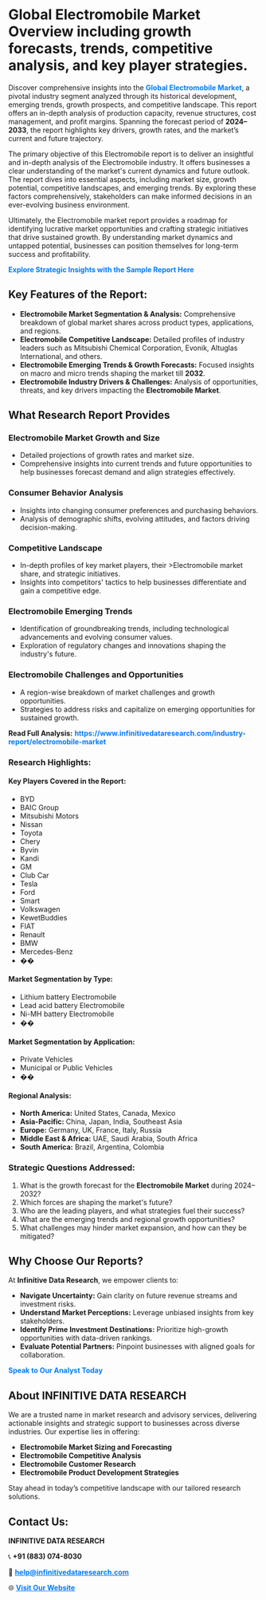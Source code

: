 <h1>Global Electromobile Market Overview including growth forecasts, trends, competitive analysis, and key player strategies.</h1>
<p>
Discover comprehensive insights into the 
<a href="https://www.infinitivedataresearch.com/industry-report/electromobile-market" rel="dofollow" style="color: #007BFF; text-decoration: none;"><strong>Global Electromobile Market</strong></a>, a pivotal industry segment analyzed through its historical development, emerging trends, growth prospects, and competitive landscape. This report offers an in-depth analysis of production capacity, revenue structures, cost management, and profit margins. Spanning the forecast period of <strong>2024–2033</strong>, the report highlights key drivers, growth rates, and the market’s current and future trajectory.
</p>
<p>
The primary objective of this Electromobile report is to deliver an insightful and in-depth analysis of the Electromobile industry. It offers businesses a clear understanding of the market's current dynamics and future outlook. The report dives into essential aspects, including market size, growth potential, competitive landscapes, and emerging trends. By exploring these factors comprehensively, stakeholders can make informed decisions in an ever-evolving business environment.
</p>
<p>
Ultimately, the Electromobile market report provides a roadmap for identifying lucrative market opportunities and crafting strategic initiatives that drive sustained growth. By understanding market dynamics and untapped potential, businesses can position themselves for long-term success and profitability.
</p>
<p>
<a href="https://www.infinitivedataresearch.com/request-sample/reportId=109713" style="color: #007BFF; text-decoration: none;"><strong>Explore Strategic Insights with the Sample Report Here</strong></a>
</p>

<h2>Key Features of the Report:</h2>
<ul>
<li><strong>Electromobile Market Segmentation & Analysis:</strong> Comprehensive breakdown of global market shares across product types, applications, and regions.</li>
<li><strong>Electromobile Competitive Landscape:</strong> Detailed profiles of industry leaders such as Mitsubishi Chemical Corporation, Evonik, Altuglas International, and others.</li>
<li><strong>Electromobile Emerging Trends & Growth Forecasts:</strong> Focused insights on macro and micro trends shaping the market till <strong>2032</strong>.</li>
<li><strong>Electromobile Industry Drivers & Challenges:</strong> Analysis of opportunities, threats, and key drivers impacting the <strong>Electromobile Market</strong>.</li>
</ul>

<h2>What Research Report Provides</h2>
<h3>Electromobile Market Growth and Size</h3>
<ul>
<li>Detailed projections of growth rates and market size.</li>
<li>Comprehensive insights into current trends and future opportunities to help businesses forecast demand and align strategies effectively.</li>
</ul>

<h3>Consumer Behavior Analysis</h3>
<ul>
<li>Insights into changing consumer preferences and purchasing behaviors.</li>
<li>Analysis of demographic shifts, evolving attitudes, and factors driving decision-making.</li>
</ul>

<h3>Competitive Landscape</h3>
<ul>
<li>In-depth profiles of key market players, their >Electromobile market share, and strategic initiatives.</li>
<li>Insights into competitors' tactics to help businesses differentiate and gain a competitive edge.</li>
</ul>

<h3>Electromobile Emerging Trends</h3>
<ul>
<li>Identification of groundbreaking trends, including technological advancements and evolving consumer values.</li>
<li>Exploration of regulatory changes and innovations shaping the industry's future.</li>
</ul>

<h3>Electromobile Challenges and Opportunities</h3>
<ul>
<li>A region-wise breakdown of market challenges and growth opportunities.</li>
<li>Strategies to address risks and capitalize on emerging opportunities for sustained growth.</li>
</ul>
<p><strong>Read Full Analysis:</strong> <a href="https://www.infinitivedataresearch.com/industry-report/electromobile-market" rel="dofollow" style="color: #007BFF; text-decoration: none;"><strong>https://www.infinitivedataresearch.com/industry-report/electromobile-market</strong></a></p>
<h3>Research Highlights:</h3>
<h4>Key Players Covered in the Report:</h4>
<ul><li>BYD</li><li>BAIC Group</li><li>Mitsubishi Motors</li><li>Nissan</li><li>Toyota</li><li>Chery</li><li>Byvin</li><li>Kandi</li><li>GM</li><li>Club Car</li><li>Tesla</li><li>Ford</li><li>Smart</li><li>Volkswagen</li><li>KewetBuddies</li><li>FIAT</li><li>Renault</li><li>BMW</li><li>Mercedes-Benz</li><li>��</li></ul>
<h4>Market Segmentation by Type:</h4>
<ul><li>Lithium battery Electromobile</li><li>Lead acid battery Electromobile</li><li>Ni-MH battery Electromobile</li><li>��</li></ul>
<h4>Market Segmentation by Application:</h4>
<ul><li>Private Vehicles</li><li>Municipal or Public Vehicles</li><li>��</li></ul>

<h4>Regional Analysis:</h4>
<ul>
<li><strong>North America:</strong> United States, Canada, Mexico</li>
<li><strong>Asia-Pacific:</strong> China, Japan, India, Southeast Asia</li>
<li><strong>Europe:</strong> Germany, UK, France, Italy, Russia</li>
<li><strong>Middle East & Africa:</strong> UAE, Saudi Arabia, South Africa</li>
<li><strong>South America:</strong> Brazil, Argentina, Colombia</li>
</ul>

<h3>Strategic Questions Addressed:</h3>
<ol>
<li>What is the growth forecast for the <strong>Electromobile Market</strong> during 2024–2032?</li>
<li>Which forces are shaping the market's future?</li>
<li>Who are the leading players, and what strategies fuel their success?</li>
<li>What are the emerging trends and regional growth opportunities?</li>
<li>What challenges may hinder market expansion, and how can they be mitigated?</li>
</ol>

<h2>Why Choose Our Reports?</h2>
<p>At <strong>Infinitive Data Research</strong>, we empower clients to:</p>
<ul>
<li><strong>Navigate Uncertainty:</strong> Gain clarity on future revenue streams and investment risks.</li>
<li><strong>Understand Market Perceptions:</strong> Leverage unbiased insights from key stakeholders.</li>
<li><strong>Identify Prime Investment Destinations:</strong> Prioritize high-growth opportunities with data-driven rankings.</li>
<li><strong>Evaluate Potential Partners:</strong> Pinpoint businesses with aligned goals for collaboration.</li>
</ul>
<p><a href="https://www.infinitivedataresearch.com/industry-report/electromobile-market" rel="dofollow" style="color: #007BFF; text-decoration: none;"><strong>Speak to Our Analyst Today</strong></a></p>

<h2>About INFINITIVE DATA RESEARCH</h2>
<p>We are a trusted name in market research and advisory services, delivering actionable insights and strategic support to businesses across diverse industries. Our expertise lies in offering:</p>
<ul>
<li><strong>Electromobile Market Sizing and Forecasting</strong></li>
<li><strong>Electromobile Competitive Analysis</strong></li>
<li><strong>Electromobile Customer Research</strong></li>
<li><strong>Electromobile Product Development Strategies</strong></li>
</ul>
<p>Stay ahead in today’s competitive landscape with our tailored research solutions.</p>

<h2>Contact Us:</h2>
<p><strong>INFINITIVE DATA RESEARCH</strong></p>
<p>📞 <strong>+91 (883) 074-8030</strong></p>
<p>📧 <strong><a href="mailto:help@infinitivedataresearch.com" style="color: #007BFF;">help@infinitivedataresearch.com</a></strong></p>
<p>🌐 <strong><a href="https://www.infinitivedataresearch.com" rel="dofollow" style="color: #007BFF;">Visit Our Website</a></strong></p>